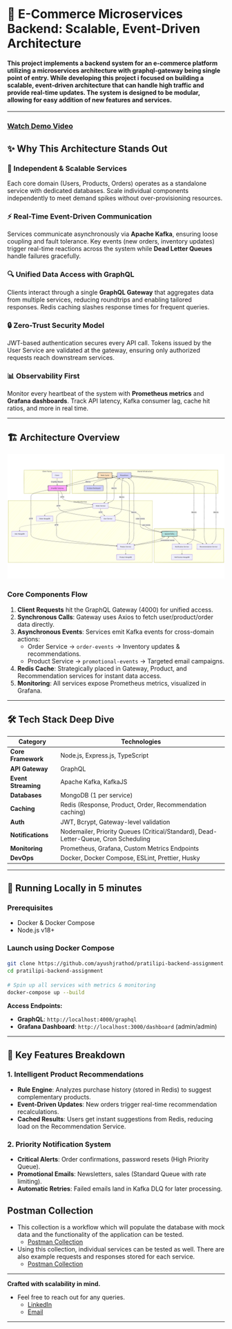 # 🚀 E-Commerce Microservices Backend: Scalable, Event-Driven Architecture

#### This project implements a backend system for an e-commerce platform utilizing a microservices architecture with graphql-gateway being single point of entry. While developing this project i focused on building a scalable, event-driven architecture that can handle high traffic and provide real-time updates. The system is designed to be modular, allowing for easy addition of new features and services.

---

### [Watch Demo Video](https://youtu.be/Od0cw2rYbsE)

## ✨ Why This Architecture Stands Out

### 🧩 Independent & Scalable Services

Each core domain (Users, Products, Orders) operates as a standalone service with dedicated databases. Scale individual components independently to meet demand spikes without over-provisioning resources.

### ⚡ Real-Time Event-Driven Communication

Services communicate asynchronously via **Apache Kafka**, ensuring loose coupling and fault tolerance. Key events (new orders, inventory updates) trigger real-time reactions across the system while **Dead Letter Queues** handle failures gracefully.

### 🔍 Unified Data Access with GraphQL

Clients interact through a single **GraphQL Gateway** that aggregates data from multiple services, reducing roundtrips and enabling tailored responses. Redis caching slashes response times for frequent queries.

### 🔒 Zero-Trust Security Model

JWT-based authentication secures every API call. Tokens issued by the User Service are validated at the gateway, ensuring only authorized requests reach downstream services.

### 📊 Observability First

Monitor every heartbeat of the system with **Prometheus metrics** and **Grafana dashboards**. Track API latency, Kafka consumer lag, cache hit ratios, and more in real time.

---

## 🏗️ Architecture Overview

![E-Commerce Microservices Architecture Diagram](archDiagram2.png)

### Core Components Flow

1. **Client Requests** hit the GraphQL Gateway (4000) for unified access.
2. **Synchronous Calls**: Gateway uses Axios to fetch user/product/order data directly.
3. **Asynchronous Events**: Services emit Kafka events for cross-domain actions:
   - Order Service → `order-events` → Inventory updates & recommendations.
   - Product Service → `promotional-events` → Targeted email campaigns.
4. **Redis Cache**: Strategically placed in Gateway, Product, and Recommendation services for instant data access.
5. **Monitoring**: All services expose Prometheus metrics, visualized in Grafana.

---

## 🛠️ Tech Stack Deep Dive

| Category            | Technologies                                                                        |
| ------------------- | ----------------------------------------------------------------------------------- |
| **Core Framework**  | Node.js, Express.js, TypeScript                                                     |
| **API Gateway**     | GraphQL                                                                             |
| **Event Streaming** | Apache Kafka, KafkaJS                                                               |
| **Databases**       | MongoDB (1 per service)                                                             |
| **Caching**         | Redis (Response, Product, Order, Recommendation caching)                            |
| **Auth**            | JWT, Bcrypt, Gateway-level validation                                               |
| **Notifications**   | Nodemailer, Priority Queues (Critical/Standard), Dead-Letter-Queue, Cron Scheduling |
| **Monitoring**      | Prometheus, Grafana, Custom Metrics Endpoints                                       |
| **DevOps**          | Docker, Docker Compose, ESLint, Prettier, Husky                                     |

---

## 🚦 Running Locally in 5 minutes

### Prerequisites

- Docker & Docker Compose
- Node.js v18+

### Launch using Docker Compose

```bash
git clone https://github.com/ayushjrathod/pratilipi-backend-assignment.git
cd pratilipi-backend-assignment

# Spin up all services with metrics & monitoring
docker-compose up --build
```

**Access Endpoints:**

- **GraphQL**: `http://localhost:4000/graphql`
- **Grafana Dashboard**: `http://localhost:3000/dashboard` (admin/admin)

---

## 🌟 Key Features Breakdown

### 1. Intelligent Product Recommendations

- **Rule Engine**: Analyzes purchase history (stored in Redis) to suggest complementary products.
- **Event-Driven Updates**: New orders trigger real-time recommendation recalculations.
- **Cached Results**: Users get instant suggestions from Redis, reducing load on the Recommendation Service.

### 2. Priority Notification System

- **Critical Alerts**: Order confirmations, password resets (High Priority Queue).
- **Promotional Emails**: Newsletters, sales (Standard Queue with rate limiting).
- **Automatic Retries**: Failed emails land in Kafka DLQ for later processing.

## Postman Collection

- This collection is a workflow which will populate the database with mock data and the functionality of the application can be tested.
  - [Postman Collection](https://pratilipi-ayush-submission.postman.co/workspace/pratilipi-ayush-submission~2348e80a-9c52-4e30-86b1-c6f835587152/collection/30091103-a715c57f-468b-413a-9371-246ff2c0407a?action=share&creator=30091103)
- Using this collection, individual services can be tested as well. There are also example requests and responses stored for each service.
  - [Postman Collection](https://pratilipi-ayush-submission.postman.co/workspace/pratilipi-ayush-submission~2348e80a-9c52-4e30-86b1-c6f835587152/collection/30091103-c2321ae5-cb54-4d0d-a72f-7efdddfbb0bf?action=share&creator=30091103)

---

**Crafted with scalability in mind.**

- Feel free to reach out for any queries.
  - [LinkedIn](https://www.linkedin.com/in/ayushjrathod/)
  - [Email](mailto:ayushjrathod7@gmail.com)

---
